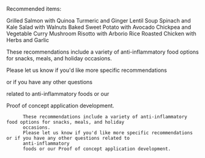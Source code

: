 Recommended items:


Grilled Salmon with Quinoa
Turmeric and Ginger Lentil Soup
Spinach and Kale Salad with Walnuts
Baked Sweet Potato with Avocado
Chickpea and Vegetable Curry
Mushroom Risotto with Arborio Rice
Roasted Chicken with Herbs and Garlic


These recommendations include a variety of anti-inflammatory food options for snacks, meals, and holiday occasions. 

Please let us know if you'd like more specific recommendations 

or if you have any other questions 

related to anti-inflammatory foods or our 

Proof of concept application development.



          These recommendations include a variety of anti-inflammatory food options for snacks, meals, and holiday
          occasions.
          Please let us know if you'd like more specific recommendations or if you have any other questions related to
          anti-inflammatory
          foods or our Proof of concept application development.
